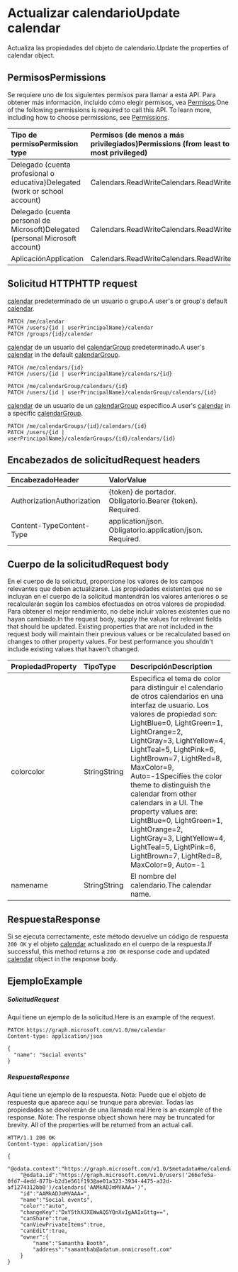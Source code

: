 # <a name="update-calendar"></a><span data-ttu-id="f5664-101">Actualizar calendario</span><span class="sxs-lookup"><span data-stu-id="f5664-101">Update calendar</span></span>

<span data-ttu-id="f5664-102">Actualiza las propiedades del objeto de calendario.</span><span class="sxs-lookup"><span data-stu-id="f5664-102">Update the properties of calendar object.</span></span>
## <a name="permissions"></a><span data-ttu-id="f5664-103">Permisos</span><span class="sxs-lookup"><span data-stu-id="f5664-103">Permissions</span></span>
<span data-ttu-id="f5664-p101">Se requiere uno de los siguientes permisos para llamar a esta API. Para obtener más información, incluido cómo elegir permisos, vea [Permisos](../../../concepts/permissions_reference.md).</span><span class="sxs-lookup"><span data-stu-id="f5664-p101">One of the following permissions is required to call this API. To learn more, including how to choose permissions, see [Permissions](../../../concepts/permissions_reference.md).</span></span>

|<span data-ttu-id="f5664-106">Tipo de permiso</span><span class="sxs-lookup"><span data-stu-id="f5664-106">Permission type</span></span>      | <span data-ttu-id="f5664-107">Permisos (de menos a más privilegiados)</span><span class="sxs-lookup"><span data-stu-id="f5664-107">Permissions (from least to most privileged)</span></span>              |
|:--------------------|:---------------------------------------------------------|
|<span data-ttu-id="f5664-108">Delegado (cuenta profesional o educativa)</span><span class="sxs-lookup"><span data-stu-id="f5664-108">Delegated (work or school account)</span></span> | <span data-ttu-id="f5664-109">Calendars.ReadWrite</span><span class="sxs-lookup"><span data-stu-id="f5664-109">Calendars.ReadWrite</span></span>    |
|<span data-ttu-id="f5664-110">Delegado (cuenta personal de Microsoft)</span><span class="sxs-lookup"><span data-stu-id="f5664-110">Delegated (personal Microsoft account)</span></span> | <span data-ttu-id="f5664-111">Calendars.ReadWrite</span><span class="sxs-lookup"><span data-stu-id="f5664-111">Calendars.ReadWrite</span></span>    |
|<span data-ttu-id="f5664-112">Aplicación</span><span class="sxs-lookup"><span data-stu-id="f5664-112">Application</span></span> | <span data-ttu-id="f5664-113">Calendars.ReadWrite</span><span class="sxs-lookup"><span data-stu-id="f5664-113">Calendars.ReadWrite</span></span> |

## <a name="http-request"></a><span data-ttu-id="f5664-114">Solicitud HTTP</span><span class="sxs-lookup"><span data-stu-id="f5664-114">HTTP request</span></span>
<!-- { "blockType": "ignored" } -->
<span data-ttu-id="f5664-115">[calendar](../resources/calendar.md) predeterminado de un usuario o grupo.</span><span class="sxs-lookup"><span data-stu-id="f5664-115">A user's or group's default [calendar](../resources/calendar.md).</span></span>
```http
PATCH /me/calendar
PATCH /users/{id | userPrincipalName}/calendar
PATCH /groups/{id}/calendar
```
<span data-ttu-id="f5664-116">[calendar](../resources/calendar.md) de un usuario del [calendarGroup](../resources/calendargroup.md) predeterminado.</span><span class="sxs-lookup"><span data-stu-id="f5664-116">A user's [calendar](../resources/calendar.md) in the default [calendarGroup](../resources/calendargroup.md).</span></span>
```http
PATCH /me/calendars/{id}
PATCH /users/{id | userPrincipalName}/calendars/{id}

PATCH /me/calendarGroup/calendars/{id}
PATCH /users/{id | userPrincipalName}/calendarGroup/calendars/{id}
```
<span data-ttu-id="f5664-117">[calendar](../resources/calendar.md) de un usuario de un [calendarGroup](../resources/calendargroup.md) específico.</span><span class="sxs-lookup"><span data-stu-id="f5664-117">A user's [calendar](../resources/calendar.md) in a specific [calendarGroup](../resources/calendargroup.md).</span></span>
```http
PATCH /me/calendarGroups/{id}/calendars/{id}
PATCH /users/{id | userPrincipalName}/calendarGroups/{id}/calendars/{id}
```
## <a name="request-headers"></a><span data-ttu-id="f5664-118">Encabezados de solicitud</span><span class="sxs-lookup"><span data-stu-id="f5664-118">Request headers</span></span>
| <span data-ttu-id="f5664-119">Encabezado</span><span class="sxs-lookup"><span data-stu-id="f5664-119">Header</span></span>       | <span data-ttu-id="f5664-120">Valor</span><span class="sxs-lookup"><span data-stu-id="f5664-120">Value</span></span> |
|:---------------|:--------|
| <span data-ttu-id="f5664-121">Authorization</span><span class="sxs-lookup"><span data-stu-id="f5664-121">Authorization</span></span>  | <span data-ttu-id="f5664-p102">{token} de portador. Obligatorio.</span><span class="sxs-lookup"><span data-stu-id="f5664-p102">Bearer {token}. Required.</span></span>  |
| <span data-ttu-id="f5664-124">Content-Type</span><span class="sxs-lookup"><span data-stu-id="f5664-124">Content-Type</span></span>  | <span data-ttu-id="f5664-p103">application/json. Obligatorio.</span><span class="sxs-lookup"><span data-stu-id="f5664-p103">application/json. Required.</span></span>  |

## <a name="request-body"></a><span data-ttu-id="f5664-127">Cuerpo de la solicitud</span><span class="sxs-lookup"><span data-stu-id="f5664-127">Request body</span></span>
<span data-ttu-id="f5664-p104">En el cuerpo de la solicitud, proporcione los valores de los campos relevantes que deben actualizarse. Las propiedades existentes que no se incluyan en el cuerpo de la solicitud mantendrán los valores anteriores o se recalcularán según los cambios efectuados en otros valores de propiedad. Para obtener el mejor rendimiento, no debe incluir valores existentes que no hayan cambiado.</span><span class="sxs-lookup"><span data-stu-id="f5664-p104">In the request body, supply the values for relevant fields that should be updated. Existing properties that are not included in the request body will maintain their previous values or be recalculated based on changes to other property values. For best performance you shouldn't include existing values that haven't changed.</span></span>

| <span data-ttu-id="f5664-131">Propiedad</span><span class="sxs-lookup"><span data-stu-id="f5664-131">Property</span></span>     | <span data-ttu-id="f5664-132">Tipo</span><span class="sxs-lookup"><span data-stu-id="f5664-132">Type</span></span>   |<span data-ttu-id="f5664-133">Descripción</span><span class="sxs-lookup"><span data-stu-id="f5664-133">Description</span></span>|
|:---------------|:--------|:----------|
|<span data-ttu-id="f5664-134">color</span><span class="sxs-lookup"><span data-stu-id="f5664-134">color</span></span>|<span data-ttu-id="f5664-135">String</span><span class="sxs-lookup"><span data-stu-id="f5664-135">String</span></span>|<span data-ttu-id="f5664-p105">Especifica el tema de color para distinguir el calendario de otros calendarios en una interfaz de usuario. Los valores de propiedad son: LightBlue=0, LightGreen=1, LightOrange=2, LightGray=3, LightYellow=4, LightTeal=5, LightPink=6, LightBrown=7, LightRed=8, MaxColor=9, Auto=-1</span><span class="sxs-lookup"><span data-stu-id="f5664-p105">Specifies the color theme to distinguish the calendar from other calendars in a UI. The property values are: LightBlue=0, LightGreen=1, LightOrange=2, LightGray=3, LightYellow=4, LightTeal=5, LightPink=6, LightBrown=7, LightRed=8, MaxColor=9, Auto=-1</span></span>|
|<span data-ttu-id="f5664-138">name</span><span class="sxs-lookup"><span data-stu-id="f5664-138">name</span></span>|<span data-ttu-id="f5664-139">String</span><span class="sxs-lookup"><span data-stu-id="f5664-139">String</span></span>|<span data-ttu-id="f5664-140">El nombre del calendario.</span><span class="sxs-lookup"><span data-stu-id="f5664-140">The calendar name.</span></span>|

## <a name="response"></a><span data-ttu-id="f5664-141">Respuesta</span><span class="sxs-lookup"><span data-stu-id="f5664-141">Response</span></span>

<span data-ttu-id="f5664-142">Si se ejecuta correctamente, este método devuelve un código de respuesta `200 OK` y el objeto [calendar](../resources/calendar.md) actualizado en el cuerpo de la respuesta.</span><span class="sxs-lookup"><span data-stu-id="f5664-142">If successful, this method returns a `200 OK` response code and updated [calendar](../resources/calendar.md) object in the response body.</span></span>
## <a name="example"></a><span data-ttu-id="f5664-143">Ejemplo</span><span class="sxs-lookup"><span data-stu-id="f5664-143">Example</span></span>
##### <a name="request"></a><span data-ttu-id="f5664-144">Solicitud</span><span class="sxs-lookup"><span data-stu-id="f5664-144">Request</span></span>
<span data-ttu-id="f5664-145">Aquí tiene un ejemplo de la solicitud.</span><span class="sxs-lookup"><span data-stu-id="f5664-145">Here is an example of the request.</span></span>
<!-- {
  "blockType": "request",
  "name": "update_calendar"
}-->
```http
PATCH https://graph.microsoft.com/v1.0/me/calendar
Content-type: application/json

{
  "name": "Social events"
}
```
##### <a name="response"></a><span data-ttu-id="f5664-146">Respuesta</span><span class="sxs-lookup"><span data-stu-id="f5664-146">Response</span></span>
<span data-ttu-id="f5664-p106">Aquí tiene un ejemplo de la respuesta. Nota: Puede que el objeto de respuesta que aparece aquí se trunque para abreviar. Todas las propiedades se devolverán de una llamada real.</span><span class="sxs-lookup"><span data-stu-id="f5664-p106">Here is an example of the response. Note: The response object shown here may be truncated for brevity. All of the properties will be returned from an actual call.</span></span>
<!-- {
  "blockType": "response",
  "truncated": true,
  "@odata.type": "microsoft.graph.calendar"
} -->
```http
HTTP/1.1 200 OK
Content-type: application/json

{
    "@odata.context":"https://graph.microsoft.com/v1.0/$metadata#me/calendars/$entity",
    "@odata.id":"https://graph.microsoft.com/v1.0/users('266efe5a-0fd7-4edd-877b-b2d1e561f193@ae01a323-3934-4475-a32d-af1274312bb0')/calendars('AAMkADJmMVAAA=')",
    "id":"AAMkADJmMVAAA=",
    "name":"Social events",
    "color":"auto",
    "changeKey":"DxYSthXJXEWwAQSYQnXvIgAAIxGttg==",
    "canShare":true,
    "canViewPrivateItems":true,
    "canEdit":true,
    "owner":{
        "name":"Samantha Booth",
        "address":"samanthab@adatum.onmicrosoft.com"
    }
}
```

<!-- uuid: 8fcb5dbc-d5aa-4681-8e31-b001d5168d79
2015-10-25 14:57:30 UTC -->
<!-- {
  "type": "#page.annotation",
  "description": "Update calendar",
  "keywords": "",
  "section": "documentation",
  "tocPath": ""
}-->
